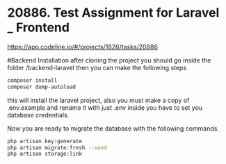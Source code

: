 # 20886. Test Assignment for Laravel _ Frontend

https://app.codeline.io/#/projects/1826/tasks/20886

#Backend Installation
after cloning the project you should go inside the folder /backend-laravel then you can make the following steps

```bash
composer install
composer dump-autoload
```
this will install the laravel project, also you must make a copy of .env.example and rename it with just .env
inside you have to set you database credentials.

Now you are ready to migrate the database with the following commands.

```bash
php artisan key:generate
php artisan migrate:fresh --seed
php artisan storage:link
```

